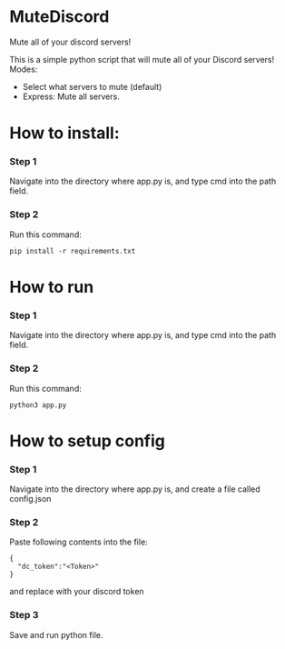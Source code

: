 # MuteDiscord
Mute all of your discord servers!

This is a simple python script that will mute all of your Discord servers!
Modes:
- Select what servers to mute (default)
- Express: Mute all servers.
# How to install:
### Step 1
Navigate into the directory where app.py is, and type cmd into the path field.
### Step 2
Run this command:
```
pip install -r requirements.txt
```
# How to run
### Step 1
Navigate into the directory where app.py is, and type cmd into the path field.
### Step 2
Run this command:
```
python3 app.py
```
# How to setup config
### Step 1
Navigate into the directory where app.py is, and create a file called config.json
### Step 2
Paste following contents into the file:
```
{
  "dc_token":"<Token>"
}
```
and replace <Token> with your discord token
### Step 3
Save and run python file.
